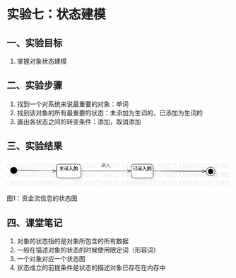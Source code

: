 # 实验七：状态建模
## 一、实验目标
1. 掌握对象状态建模

## 二、实验步骤
1. 找到一个对系统来说最重要的对象：单词    
2. 找到该对象的所有最重要的状态：未添加为生词的，已添加为生词的  
3. 画出各状态之间的转变条件：添加，取消添加   

## 三、实验结果
![资金流信息的状态图](./Lab7_StatechartDiagram.jpg)  
图1：资金流信息的状态图  

## 四、课堂笔记  
1. 对象的状态指的是对象所包含的所有数据  
2. 一般在描述对象的状态的时候使用限定词（形容词）
3. 一个对象对应一个状态图
4. 状态成立的前提条件是状态的描述对象已存在在内存中
